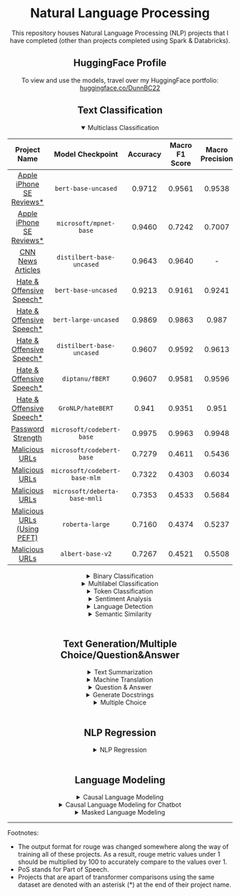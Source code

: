 <div align='center'>
    <h1>
        Natural Language Processing
    </h1>

<p>
    This repository houses Natural Language Processing (NLP) projects that I have completed (other than projects completed using Spark & Databricks).
</p>

<h2>
    HuggingFace Profile
</h2>

<p>
    To view and use the models, travel over my HuggingFace portfolio: <a href="https://huggingface.co/DunnBC22">huggingface.co/DunnBC22</a>
</p>

<h2>
    Text Classification
</h2>

<details open>
<summary>Multiclass Classification</summary>

| Project Name | Model Checkpoint | Accuracy | Macro F1 Score | Macro Precision | Macro Recall |
| :---: | :---: | :---: | :---: | :---: | :---: |
| [Apple iPhone SE Reviews*](https://github.com/DunnBC22/NLP_Projects/blob/main/Multiclass%20Classification/Apple%20iPhone%20SE%20Reviews/Apple%20IPhone%20Reviews%20-%20MC%20CLF%20-%20Bert-Base.ipynb) | `bert-base-uncased` | 0.9712 | 0.9561 | 0.9538 | 0.9598 |
| [Apple iPhone SE Reviews*](https://github.com/DunnBC22/NLP_Projects/blob/main/Multiclass%20Classification/Apple%20iPhone%20SE%20Reviews/Apple%20IPhone%20Reviews%20-%20MC%20CLF%20-%20MPNet.ipynb) | `microsoft/mpnet-base` | 0.9460 | 0.7242 | 0.7007 | 0.7594 |
| [CNN News Articles](https://github.com/DunnBC22/NLP_Projects/blob/main/Multiclass%20Classification/CNN%20News%20Articles/Multiclass_Classification%20of%20News%20Articles-CNN%20News.ipynb) | `distilbert-base-uncased` | 0.9643 | 0.9640 | - | - |
| [Hate & Offensive Speech*](https://github.com/DunnBC22/NLP_Projects/blob/main/Multiclass%20Classification/Transformer%20Comparison/Hate%20%26%20Offensive%20Speech%20-%20BERT.ipynb) | `bert-base-uncased` | 0.9213 | 0.9161 | 0.9241 | 0.9144 |
| [Hate & Offensive Speech*](https://github.com/DunnBC22/NLP_Projects/blob/main/Multiclass%20Classification/Transformer%20Comparison/Hate%20%26%20Offensive%20Speech%20-%20BERT-Large.ipynb) | `bert-large-uncased` | 0.9869 | 0.9863 | 0.987 | 0.9857 |
| [Hate & Offensive Speech*](https://github.com/DunnBC22/NLP_Projects/blob/main/Multiclass%20Classification/Transformer%20Comparison/Hate%20%26%20Offensive%20Speech%20-%20DistilBERT.ipynb) | `distilbert-base-uncased` | 0.9607 | 0.9592 | 0.9613 | 0.9579 |
| [Hate & Offensive Speech*](https://github.com/DunnBC22/NLP_Projects/blob/main/Multiclass%20Classification/Transformer%20Comparison/Hate%20%26%20Offensive%20Speech%20-%20fBERT.ipynb) | `diptanu/fBERT` | 0.9607 | 0.9581 | 0.9596 | 0.9571 |
| [Hate & Offensive Speech*](https://github.com/DunnBC22/NLP_Projects/blob/main/Multiclass%20Classification/Transformer%20Comparison/Hate%20%26%20Offensive%20Speech%20-%20hateBERT.ipynb) | `GroNLP/hateBERT`| 0.941 | 0.9351 | 0.951 | 0.9273 |
| [Password Strength](https://github.com/DunnBC22/NLP_Projects/blob/main/Password%20Strength%20Classification%20(MC)/CodeBERT-Base%20-%20Password_Classifier.ipynb) | `microsoft/codebert-base` | 0.9975 | 0.9963 | 0.9948 | 0.9978 |
| [Malicious URLs](https://github.com/DunnBC22/NLP_Projects/blob/main/Multiclass%20Classification/Malicious%20URLs/Malicious%20URLs%20-%20CodeBERT.ipynb) | `microsoft/codebert-base`| 0.7279 | 0.4611 | 0.5436 | 0.4422 |
| [Malicious URLs](https://github.com/DunnBC22/NLP_Projects/blob/main/Multiclass%20Classification/Malicious%20URLs/Malicious_URLs_CodeBERT-mlm.ipynb) | `microsoft/codebert-base-mlm`| 0.7322 | 0.4303 | 0.6034 | 0.4233 |
| [Malicious URLs](https://github.com/DunnBC22/NLP_Projects/blob/main/Multiclass%20Classification/Malicious%20URLs/Malicious_URLs_DeBERTa.ipynb) | `microsoft/deberta-base-mnli`| 0.7353 | 0.4533 | 0.5684 | 0.4315 |
| [Malicious URLs (Using PEFT)](https://github.com/DunnBC22/NLP_Projects/blob/main/Multiclass%20Classification/Malicious%20URLs/PEFT_Malicious_URLs_Roberta_Large_Chkpt.ipynb) | `roberta-large`| 0.7160 | 0.4374 | 0.5237 | 0.4190 |
| [Malicious URLs](https://github.com/DunnBC22/NLP_Projects/blob/main/Multiclass%20Classification/Malicious%20URLs%20-%20ALBERT-Base_v2/Malicious%20URLs%20ALBERT-Base%20v2.ipynb) | `albert-base-v2` | 0.7267 | 0.4521 | 0.5508 | 0.4294 |


</details>

<details>
<summary>Binary Classification</summary>

| Project Name | Transformer Checkpoint | Accuracy | F1 Score | Precision | Recall |
| :---: | :---: | :---: | :---: | :---: | :---: |
| [Malignant Comments - BERT-Base*](https://github.com/DunnBC22/NLP_Projects/blob/main/Binary%20Classification/Malignant%20Comments/Malignant%20Comments%20-%20BERT-Base.ipynb) | `bert-base-uncased` | 0.972 | 0.759 | 0.6918 | 0.8406 |
| [Malignant Comments - I-BERT*](https://github.com/DunnBC22/NLP_Projects/blob/main/Binary%20Classification/Malignant%20Comments/Malignant%20Comments%20-%20I-BERT.ipynb) | `kssteven/ibert-roberta-base` | 0.9741 | 0.7773 | 0.7084 | 0.861 |
| [Mental Health Classification](https://github.com/DunnBC22/NLP_Projects/blob/main/Binary%20Classification/Mental%20Health%20Classification/CANINE%20-%20Mental%20Health%20Classification.ipynb) | `google/canine-c` | 0.9226 | 0.9096 | 0.9113 | 0.9079 |
| [OnionOrNot](https://github.com/DunnBC22/NLP_Projects/blob/main/Binary%20Classification/OnionOrNot/DunnBC22-distilbert-base-uncased-OnionOrNot.ipynb) | `distilbert-base-uncased` | 0.9224 | 0.9218 | - | - |
| [Spam Filter (Larger Dataset)](https://github.com/DunnBC22/NLP_Projects/blob/main/Binary%20Classification/Spam%20Filter-%20Larger%20Dataset/DunnBC22-distilbert-base-uncased-SpamFilter-LG.ipynb) | `distilbert-base-uncased` | 0.9845 | 0.9848 | - | - |
| [Spam Filter (Smaller Dataset)](https://github.com/DunnBC22/NLP_Projects/blob/main/Binary%20Classification/Spam%20Filter%20-%20Smaller%20Dataset/DunnBC22-distilbert-base-uncased-SpamFilter-sm.ipynb) | `distilbert-base-uncased` | 0.9907 | 0.9906 | - | - |
| [Tweet About a Disaster or Not? - ALBERT*](https://github.com/DunnBC22/NLP_Projects/blob/main/Binary%20Classification/Transformer%20Comparison/Is%20This%20Tweet%20Referring%20to%20a%20Disaster%20or%20Not%3F%20-%20ALBERT.ipynb) | `albert-base-v2` | 0.9138 | 0.7752 | 0.8204 | 0.7348 |
| [Tweet About a Disaster or Not? - DeBERTa*](https://github.com/DunnBC22/NLP_Projects/blob/main/Binary%20Classification/Transformer%20Comparison/Is%20This%20Tweet%20Referring%20to%20a%20Disaster%20or%20Not%3F%20-%20DeBERTa.ipynb) | `microsoft/deberta-v3-small` | 0.9050 | 0.7453 | 0.7453 | 0.7453 |
| [Tweet About a Disaster or Not? - DistilBERT*](https://github.com/DunnBC22/NLP_Projects/blob/main/Binary%20Classification/Transformer%20Comparison/Is%20This%20Tweet%20Referring%20to%20a%20Disaster%20or%20Not%3F%20-%20DistilBERT.ipynb) | `distilbert-base-uncased` | 0.9138 | 0.7752 | 0.8204 | 0.7348 |
| [Tweet About a Disaster or Not? - ERNIE*](https://github.com/DunnBC22/NLP_Projects/blob/main/Binary%20Classification/Transformer%20Comparison/Is%20This%20Tweet%20Referring%20to%20a%20Disaster%20or%20Not%3F%20-%20ERNIE.ipynb) | `nghuyong/ernie-2.0-base-en` | 0.9156 | 0.7876 | 0.8436 | 0.7386 |
| [Tweet About a Disaster or Not? - ELECTRA*](https://github.com/DunnBC22/NLP_Projects/blob/main/Binary%20Classification/Transformer%20Comparison/Is%20This%20Tweet%20Referring%20to%20a%20Disaster%20or%20Not%3F%20-%20ELECTRA.ipynb) | `bhadresh-savani/electra-base-emotion` | 0.8857 | 0.7246 | 0.7991 | 0.6628 |
| [Tweet About a Disaster or Not? - RoBERTa*](https://github.com/DunnBC22/NLP_Projects/blob/main/Binary%20Classification/Transformer%20Comparison/Is%20This%20Tweet%20Referring%20to%20a%20Disaster%20or%20Not%3F%20-%20RoBERTa.ipynb) | `roberta-base` | 0.8989 | 0.7569 | 0.8211 | 0.7020 |
</details>

<details>
<summary> Multilabel Classification</summary>

| Project Name| Model Checkpoint | Subset Accuracy | F1 Score | ROC-AUC |
| :---: | :---: | :---: | :---: | :---: | 
| [Go Emotions](https://github.com/DunnBC22/NLP_Projects/blob/main/Multilabel%20Classification/GoEmotions/GoEmotions%20-%20Multilabel%20clf.ipynb) | `distilbert-base-uncased` | 0.2184 | 0.3328 | 0.6102 |
| [Research Articles](https://github.com/DunnBC22/NLP_Projects/blob/main/Multilabel%20Classification/Research%20Articles/Research%20Articles-Multilabel%20clf.ipynb) | `distilbert-base-uncased` | 0.6977 | 0.8395 | 0.8909 |
| [Review Sentiments (with DistilBert)](https://github.com/DunnBC22/NLP_Projects/blob/main/Multilabel%20Classification/Review%20Sentiments/Sentiments%20-%20Multilabel%20clf.ipynb) | `distilbert-base-uncased` | 0.5787 | 0.8697 | 0.9107 |
| [Review Sentiments (with Bert)](https://github.com/DunnBC22/NLP_Projects/blob/main/Multilabel%20Classification/Review%20Sentiments/Sentiment_Analysis%20-%20Using%20BERT%20Instead%20of%20DistilBERT.ipynb) | `bert-base-uncased` | 0.5967 | 0.8737 | 0.9146 |
</details>

<details>
<summary>Token Classification</summary>


| Project Name | Overall Accuracy | Overall F1 Score | Overall Precision | Overall Recall | Multilingual? |
| :---: | :---: | :---: | :---: | :---: | :---: |
| [](https://github.com/DunnBC22/NLP_Projects/blob/main/Token%20Classification/Multilingual/Babelscape-WikiNeural-Joined%20Dataset/Babelscape%20WikiNeural%20Joined%20Dataset%20With%20Multilingual%20BERT.ipynb) | 0.994704 | 0.995886 | 0.995711 | 0.996060 | Yes |
| [BC2GM-IOB (EMBO-BLURB)](https://github.com/DunnBC22/NLP_Projects/blob/main/Token%20Classification/Monolingual/EMBO-BLURB/NER%20Project%20Using%20EMBO-BLURB%20Dataset.ipynb) | 0.9736 | 0.7765 | 0.7521 | 0.8025 | No |
| [EMBO-BLURB with LoRA](https://github.com/DunnBC22/NLP_Projects/tree/main/Token%20Classification/Monolingual/EMBO-SourceData%20with%20LoRA) | 0.9584 | 0.8136 | 0.7999 | 0.8278 | No |
| [DFKI-SLT/few-nerd](https://github.com/DunnBC22/NLP_Projects/blob/main/Token%20Classification/Monolingual/DFKI%20SLT%20few%20NERd/NER_Project_Using_DFKI_SLT_few_NERd_Dataset.ipynb) | 0.9498 | 0.8041 | 0.8203 | 0.7886 | No |
| [NCBI Disease](https://github.com/DunnBC22/NLP_Projects/blob/main/Token%20Classification/Monolingual/NCBI_Disease/NER%20Project%20Using%20NCBI_Disease%20Dataset.ipynb) | 0.9825 | 0.8359 | 0.8064 | 0.8677 | No |
| [TNER Bio NLP 2004](https://github.com/DunnBC22/NLP_Projects/blob/main/Token%20Classification/Monolingual/tner-bionlp2004/NER%20Project%20Using%20tner-bionlp%202004%20Dataset%20(BERT-Base).ipynb) | 0.9367 | 0.7169 | 0.6628 | 0.7805 | No |
| [Stromberg NLP - Twitter (SeqEval)](https://github.com/DunnBC22/NLP_Projects/blob/main/Token%20Classification/Monolingual/StrombergNLP-Twitter_pos_vcb/NER%20Project%20Using%20StrombergNLP%20Twitter_pos_vcb%20Dataset.ipynb) | 0.9860 | 0.9824 | 0.9828 | 0.9820 | No |
| [Stromberg NLP - Twitter PoS_v2](https://github.com/DunnBC22/NLP_Projects/blob/main/Token%20Classification/Monolingual/StrombergNLP-Twitter_pos_vcb/NER%20Project%20Using%20StrombergNLP%20Twitter_pos_vcb%20Dataset%20with%20PosEval.ipynb) | 0.9853 | 0.8931 | 0.9296 | 0.8931 | No |
| [Stromberg NLP - Twitter PoS (SqueezeBERT Transformer)](https://github.com/DunnBC22/NLP_Projects/blob/main/Token%20Classification/Monolingual/StrombergNLP-Twitter_pos_vcb/NER%20Project%20Using%20StrombergNLP%20Twitter_pos_vcb%20Dataset%20with%20PosEval%20%26%20SqueezeBERT.ipynb) | 0.9771 | 0.7765 | 0.8046 | 0.7785 | No |
| [WikiNeural - BERT-Base](https://github.com/DunnBC22/NLP_Projects/blob/main/Token%20Classification/Monolingual/WikiNeural%20-%20Transformer%20Comparison/POS%20Project%20with%20Wikineural%20Dataset%20-%20BERT-Base%20Transformer.ipynb) | 0.9912 | 0.9145 | 0.9380 | 0.9261 | No |
| [WikiNeural - Amazon's BORT](https://github.com/DunnBC22/NLP_Projects/blob/main/Token%20Classification/Monolingual/WikiNeural%20-%20Transformer%20Comparison/POS%20Project%20with%20Wikineural%20Dataset%20-%20BORT%20Transformer.ipynb) | 0.9709 | 0.7050 | 0.7868 | 0.7437 | No |
| [WikiNeural - FNet-Base](https://github.com/DunnBC22/NLP_Projects/blob/main/Token%20Classification/Monolingual/WikiNeural%20-%20Transformer%20Comparison/POS%20Project%20with%20Wikineural%20Dataset%20-%20FNet%20Transformer.ipynb) | 0.8521 | 0.8934 | 0.8722 | 0.9853 | No |
| [WikiNeural - Funnel Transformer](https://github.com/DunnBC22/NLP_Projects/blob/main/Token%20Classification/Monolingual/WikiNeural%20-%20Transformer%20Comparison/POS%20Project%20with%20Wikineural%20Dataset%20-%20Funnel%20Transformer.ipynb) | 0.9856 | 0.8722 | 0.9102 | 0.8908 | No |
| [WikiNeural - I-BERT-Base](https://github.com/DunnBC22/NLP_Projects/blob/main/Token%20Classification/Monolingual/WikiNeural%20-%20Transformer%20Comparison/POS%20Project%20with%20Wikineural%20Dataset%20-%20I-BERT%20Transformer.ipynb) | 0.9909 | 0.9107 | 0.9360 | 0.9232 | No |
| [WikiNeural - MEGA-Base](https://github.com/DunnBC22/NLP_Projects/blob/main/Token%20Classification/Monolingual/WikiNeural%20-%20Transformer%20Comparison/POS%20Project%20with%20Wikineural%20Dataset%20-%20MEGA%20Transformer.ipynb) | 0.9619 | 0.6312 | 0.7324 | 0.6781 | No |
| [WikiNeural - RoBERTa-Base](https://github.com/DunnBC22/NLP_Projects/blob/main/Token%20Classification/Monolingual/WikiNeural%20-%20Transformer%20Comparison/POS%20Project%20with%20Wikineural%20Dataset%20-%20Roberta-Base%20Transformer.ipynb) | 0.9910 | 0.9124 | 0.9352 | 0.9237 | No |
| [WikiNeural - SqueezeBERT](https://github.com/DunnBC22/NLP_Projects/blob/main/Token%20Classification/Monolingual/WikiNeural%20-%20Transformer%20Comparison/POS%20Project%20with%20Wikineural%20Dataset%20-%20SqueezeBERT%20Transformer.ipynb) | 0.9803 | 0.8278 | 0.8866 | 0.8562 | No |
| [WikiNeural - XLNet-Base](https://github.com/DunnBC22/NLP_Projects/blob/main/Token%20Classification/Monolingual/WikiNeural%20-%20Transformer%20Comparison/POS%20Project%20with%20Wikineural%20Dataset%20-%20XLNet%20Transformer.ipynb) | 0.9904 | 0.9068 | 0.9324 | 0.9194 | No |
</details>

<details>
<summary>Sentiment Analysis</summary>

| Project Name | Model Checkpoint | Accuracy | Macro F1 Score | Macro Precision | Macro Recall |
| :---: | :---: | :---: | :---: | :---: | :---: |
| [Emotions Sentiment Analysis](https://github.com/DunnBC22/NLP_Projects/blob/main/Sentiment%20Analysis/Emotions%20Sentiment%20Analysis/Emotions%20Sentiment%20Analysis%20Project.ipynb) | `distilbert-base-uncased` | 0.935 | 0.935 | - | - |
| [Financial Sentiment Analysis - Original](https://github.com/DunnBC22/NLP_Projects/blob/main/Sentiment%20Analysis/Financial%20Sentiment%20Analysis/Financial%20Sentiment%20Analysis-Original%20Version.ipynb) | `distilbert-base-uncased` | 0.8425 | 0.8470 | - | - |
| [Financial Sentiment Analysis - Updated (v1.5)](https://github.com/DunnBC22/NLP_Projects/blob/main/Sentiment%20Analysis/Financial%20Sentiment%20Analysis/Financial%20Sentiment%20Analysis-Updated%20Version.ipynb) | `distilbert-base-uncased` | 0.8529 | 0.8564 | - | - |
| [Financial Sentiment Analysis_v2](https://github.com/DunnBC22/NLP_Projects/blob/main/Sentiment%20Analysis/Financial%20Sentiment%20Analysis/Financial_Sentiment_Analysis_v2.ipynb) | `google/fnet-base` | 0.8117 | 0.7472 | 0.7588 | 0.7394 |
| [Financial Sentiment Analysis_v3](https://github.com/DunnBC22/NLP_Projects/blob/main/Sentiment%20Analysis/Financial%20Sentiment%20Analysis/Financial_Sentiment_Analysis_v3.ipynb) | `google/fnet-large` | 0.8618 | 0.8209 | 0.8084 | 0.8401 |
| [News About Gold - BORT*](https://github.com/DunnBC22/NLP_Projects/blob/main/Sentiment%20Analysis/Sentiment%20Analysis%20of%20Commodity%20News%20-%20Gold%20(Transformer%20Comparison)/News%20About%20Gold%20-%20Sentiment%20Analysis%20-%20BORT%20with%20W%26B.ipynb) | `amazon/bort` | 0.8770 | 0.7791 | 0.8463 | 0.7539 |
| [News About Gold - BERT-Base*](https://github.com/DunnBC22/NLP_Projects/blob/main/Sentiment%20Analysis/Sentiment%20Analysis%20of%20Commodity%20News%20-%20Gold%20(Transformer%20Comparison)/News%20About%20Gold%20-%20Sentiment%20Analysis%20-%20Bert-Base%20with%20W%26B.ipynb) | `bert-base-uncased` | 0.9139 | 0.8758 | 0.8885 | 0.8647 |
| [News About Gold - Funnel*](https://github.com/DunnBC22/NLP_Projects/blob/main/Sentiment%20Analysis/Sentiment%20Analysis%20of%20Commodity%20News%20-%20Gold%20(Transformer%20Comparison)/News%20About%20Gold%20-%20Sentiment%20Analysis%20-%20Funnel%20with%20W%26B.ipynb) | `funnel-transformer/medium-base` | 0.9172 | 0.8854 | 0.8853 | 0.8859 |
| [News About Gold - MEGA*](https://github.com/DunnBC22/NLP_Projects/blob/main/Sentiment%20Analysis/Sentiment%20Analysis%20of%20Commodity%20News%20-%20Gold%20(Transformer%20Comparison)/News%20About%20Gold%20-%20Sentiment%20Analysis%20-%20MEGA%20with%20W%26B.ipynb) | `mnaylor/mega-base-wikitext` | 0.5014 | 0.3283 | 0.4548 | 0.3835 |
| [News About Gold - MPNet-Base*](https://github.com/DunnBC22/NLP_Projects/blob/main/Sentiment%20Analysis/Sentiment%20Analysis%20of%20Commodity%20News%20-%20Gold%20(Transformer%20Comparison)/News%20About%20Gold%20-%20Sentiment%20Analysis%20-%20MPNet-Base%20with%20W%26B.ipynb) | `microsoft/mpnet-base` | 0.9068 | 0.8351 | 0.831 | 0.8406 |
| [News About Gold - SqueezeBERT*](https://github.com/DunnBC22/NLP_Projects/blob/main/Sentiment%20Analysis/Sentiment%20Analysis%20of%20Commodity%20News%20-%20Gold%20(Transformer%20Comparison)/News%20About%20Gold%20-%20Sentiment%20Analysis%20-%20SqueezeBERT%20with%20W%26B.ipynb) | `squeezebert/squeezebert-uncased` | 0.9168 | 0.8749 | 0.8822 | 0.8684 |
| [News About Gold - YOSO*](https://github.com/DunnBC22/NLP_Projects/blob/main/Sentiment%20Analysis/Sentiment%20Analysis%20of%20Commodity%20News%20-%20Gold%20(Transformer%20Comparison)/News%20About%20Gold%20-%20Sentiment%20Analysis%20-%20YOSO%20with%20W%26B.ipynb) | `uw-madison/yoso-4096` | 0.4456 | 0.2272 | 0.3240 | 0.2912 |
| [Twitter Sentiment Analysis](https://github.com/DunnBC22/NLP_Projects/blob/main/Sentiment%20Analysis/Twitter%20Sentiment%20Analysis/Twitter%20US%20Airlines%20Sentiment%20Analysis.ipynb) | `distilbert-base-uncased` | 0.8466 | 0.8471 | - | - |
| [Twitter Sentiment Analysis_v2](https://github.com/DunnBC22/NLP_Projects/blob/main/Sentiment%20Analysis/Twitter%20Sentiment%20Analysis/Twitter%20Sentiment%20Analysis_v2.ipynb) | `bert-base-uncased` | 0.8474 | 0.788 | 0.8132 | 0.7747 |
| [Twitter Sentiment Analysis_v3](https://github.com/DunnBC22/NLP_Projects/blob/main/Sentiment%20Analysis/Twitter%20Sentiment%20Analysis/Twitter%20Sentiment%20Analysis_v3%20(Roberta).ipynb) | `vinai/bertweet-base` | 0.8588 | 0.8151 | 0.8463 | 0.7961 |

* Metrics are Macro Averaged version only if all 4 metric values are displayed (accuracy, f1-score, recall, and precision).
</details>
    
<details>
<summary>Language Detection</summary>

| Project Name| Accuracy | Macro F1 Score | Macro Precision | Macro Recall |
| :---: | :---: | :---: | :---: | :---: |
| [Language Detection of Tweets](https://github.com/DunnBC22/NLP_Projects/blob/main/Language%20Detection/Language%20Detection%20of%20Tweets/Language%20Detection%20of%20Tweets.ipynb) | 0.9992 | 0.9992 | 0.9992 | 0.9992 |
| [Language Detection- 10k](https://github.com/DunnBC22/NLP_Projects/blob/main/Language%20Detection/Language%20Detection-%2010k%20Samples/language_detection-10k.ipynb) | 0.9971 | 0.9977 | 0.9981 | 0.9974 |
| [Language Detection-20k](https://github.com/DunnBC22/NLP_Projects/blob/main/Language%20Detection/Language%20Detection-20k%20Samples/language_detection-20k.ipynb) | 0.9883 | 0.9882 | 0.9887 | 0.9879 |
</details>

<details>
<summary>Semantic Similarity</summary>

| Project Name| Accuracy | F1 Score | Precision | Recall | Average Precision |
| :---: | :---: | :---: | :---: | :---: | :---: |
| [Semantic Similarity of Quora Pairs Dataset - Base](https://github.com/DunnBC22/NLP_Projects/blob/main/Semantic_Similarity/Semantic%20Similarity-base.ipynb) | 85.93 | 82.89 | 77.43 | 89.18 | 87.13 |
| [Semantic Similarity of Quora Pairs Dataset - Large](https://github.com/DunnBC22/NLP_Projects/blob/main/Semantic_Similarity/Semantic%20Similarity-large.ipynb) | 88.72 | 85.22 | 80.72 | 90.25 | 89.75 |

* Metrics shown for Semantic Similarity are measured using Cosine-Similarity.
</details>

<br />

<h2>
    Text Generation/Multiple Choice/Question&Answer
</h2>

<details>
<summary>Text Summarization</summary>

| Project Name | Rouge1 | Rouge2 | RougeL | RougeLsum |
| :---: | :---: | :---: | :---: | :---: |
| [Flan-T5 - Text Summarization-Data Dataset (1 Epoch)](https://github.com/DunnBC22/NLP_Projects/blob/main/Text%20Summarization/Text-Summarized%20Data%20-%20Comparison/Flan-T5%20-%20Text%20Summarization%20-%201%20Epoch.ipynb) | 43.6615 | 20.349 | 40.1032 | 40.1589 |
| [Flan-T5 - Text Summarization-Data Dataset (6 Epochs)](https://github.com/DunnBC22/NLP_Projects/blob/main/Text%20Summarization/Text-Summarized%20Data%20-%20Comparison/Flan-T5%20-%20Text%20Summarization%20-%206%20Epochs.ipynb) | 43.5994 | 0.4446 | 40.132 | 40.1692 |
| [LED - Text Summarization-Data Dataset (4 Epochs)](https://github.com/DunnBC22/NLP_Projects/blob/main/Text%20Summarization/Text-Summarized%20Data%20-%20Comparison/LED%20-%20Text%20Summarization%20-%204%20Epochs.ipynb) | 43.3689 | 19.9885 | 39.9887 | 40.0679 |
| [CNN News Text Summarization](https://github.com/DunnBC22/NLP_Projects/blob/main/Text%20Summarization/CNN%20News%20Text%20Summarization/CNN%20News%20Text%20Summarization.ipynb) | 0.834343 | 0.793822 | 0.823824 | 0.823778 |
| [Text Summarization BBC News (with Pegasus Transformer)](https://github.com/DunnBC22/NLP_Projects/blob/main/Text%20Summarization/BBC%20News%20Text%20Summarization/Text_Summarization_BBC_News-Pegasus.ipynb) | 0.584474 | 0.463574 | 0.408729 | 0.408431 |
</details>

<details>
<summary>Machine Translation</summary>

| Project Name | Transformer Checkpoint | Bleu | Rouge1 | Rouge2 | RougeL | RougeLsum | Meteor | 
| :---: | :---: | :---: | :---: | :---: | :---: | :---: |
| [English to French](https://github.com/DunnBC22/NLP_Projects/blob/main/Machine%20Translation/NLP%20Translation%20Project-EN%20to%20FR/NLP%20Translation%20Project-EN_FR.ipynb) | `` | 35.1914 | 0.6420 | 0.4573 | 0.6070 | 0.6069 | 0.5917 |
| [English to German](https://github.com/DunnBC22/NLP_Projects/blob/main/Machine%20Translation/NLP%20Translation%20Project-EN%20to%20DE/NLP%20Translation%20Project-EN_DE.ipynb) | `` | 35.5931 | 0.5803 | 0.3939 | 0.5439 | 0.5442 | 0.55 |
| [English to Spanish](https://github.com/DunnBC22/NLP_Projects/blob/main/Machine%20Translation/NLP%20Translation%20Project-EN%20to%20ES/NLP%20Translation%20Project-EN_ES.ipynb) | `` | 41.4437 | 0.6751 | 0.4977 | 0.6372 | 0.6376 | 0.6479 |
| [BioMedical EN to IT Translation](https://github.com/DunnBC22/NLP_Projects/blob/main/Machine%20Translation/Biomedical%20Translation%20(EN%20to%20IT)/Biomedical%20-%20Translation%20Project.ipynb) | `` | 38.9893 | 0.6826 | 0.4737 | 0.6586 | 0.6585 | 0.6270 |
| [Chinese to English Translation](https://github.com/DunnBC22/NLP_Projects/blob/main/Machine%20Translation/Chinese%20to%20English%20Translation/Chinese_to_English_Translation.ipynb) | `Helsinki-NLP/opus-mt-zh-en` | 45.2808 | 0.6201 | 0.4198 | 0.5927 | 0.5927 |
| [Korean to English](https://github.com/DunnBC22/NLP_Projects/blob/main/Machine%20Translation/Korean%20to%20English%20(Korean%20Parallel%20Corpora)/Korean_Parallel_Corpora_OPUS_Translation_Project.ipynb) | `Helsinki-NLP/opus-mt-ko-en` | 14.3395 | 0.4391 | 0.2022 | 0.3671 | 0.3671 |
| [Medical - German to English](https://github.com/DunnBC22/NLP_Projects/blob/main/Machine%20Translation/Medical%20-%20German%20to%20English/OPUS_Medical_German_to_English_OPUS_Translation_Project.ipynb) | `Helsinki-NLP/opus-mt-de-en` | 53.8812 | 0.7664 | 0.6284 | 0.7370 | 0.7370 |

</details>

<details>
<summary>Question & Answer</summary>

| Project Name | Exact Match | F1 Score |
| :---: | :---: | :---: |
| [ML QA](https://github.com/DunnBC22/NLP_Projects/blob/main/Question%26Answer/ML%20QA/ML_QA_Question%26Answer_with_BERT.ipynb) | 59.6146 | 73.3002 |
| [Answer Prediction Dataset](https://github.com/DunnBC22/NLP_Projects/blob/main/Question%26Answer/Question%20Answer%20Dataset/Answer%20Prediction%20Dataset%20-%20Question%26Answer%20with%20BERT.ipynb) | 65.7357 | 79.2835 |
</details>

<details>
<summary>Generate Docstrings</summary>

| Project Name | Model Checkpoint | Rouge1 | Rouge2 | RougeL | RougeLsum |
| :---: | :---: | :---: | :---: | :---: | :---: |
| [CodeSearchNet Dataset to Generate Docstrings (Code T5 Project)](https://github.com/DunnBC22/NLP_Projects/blob/main/Generate%20Docstrings/Code%20Search%20Net%20Dataset%20-%20Small%20Checkpoint/Code_T5_Project.ipynb) | `Salesforce/codet5-small` | 0.3381 | 0.1541 | 0.3045 | 0.3214 |
| [Smol Dataset to Generate Docstrings](https://github.com/DunnBC22/NLP_Projects/blob/main/Generate%20Docstrings/Smol%20Dataset%20-%20Base%20Checkpoint/Code_T5_Project-Base%20Checkpoint.ipynb) | `Salesforce/codet5-base` | 0.4947 | 0.3661 | 0.4794 | 0.4791 |
| [Smol Dataset to Generate Docstrings](https://github.com/DunnBC22/NLP_Projects/blob/main/Generate%20Docstrings/Smol%20Dataset%20-%20Small%20Checkpoint/Code_T5_Project-Small%20Checkpoint.ipynb) | `Salesforce/codet5-small` | 0.38 | 0.2176 | 0.3554 | 0.3635 |
</details>

<details>
<summary>Multiple Choice</summary>

| Project Name | Accuracy |
| :---: | :---: |
| [CosmosQA](https://github.com/DunnBC22/NLP_Projects/blob/main/Multiple%20Choice/CosmosQA/CosmosQA%20-%20Multiple%20Choice%20Using%20BERT.ipynb) | 0.6000 |
| [Social IQa](https://github.com/DunnBC22/NLP_Projects/blob/main/Multiple%20Choice/Social%20IQa/Social%20IQa%20-%20Multiple%20Choice.ipynb) | 0.6128 |
| [Discourse Marker QA](https://github.com/DunnBC22/NLP_Projects/blob/main/Multiple%20Choice/Discourse%20Marker%20QA/Discourse_Marker_QA_Multiple_Choice_Using_BERT.ipynb) | 0.6207 |
| [Figurative Language](https://github.com/DunnBC22/NLP_Projects/blob/main/Multiple%20Choice/Figurative%20Language/Figurative%20Language%20-%20Multiple%20Choice%20Using%20BERT.ipynb) | 0.8124 |
| [Strategy QA](https://github.com/DunnBC22/NLP_Projects/blob/main/Multiple%20Choice/Strategy%20QA/Strategy%20QA%20-%20Multiple%20Choice%20Using%20BERT.ipynb) | 0.625 |
| [e-CARE](https://github.com/DunnBC22/NLP_Projects/blob/main/Multiple%20Choice/e-CARE/e_CARE_Multiple_Choice_Using_BERT.ipynb) | 0.7212 |
| [Vitamin C Fact Verification](https://github.com/DunnBC22/NLP_Projects/blob/main/Multiple%20Choice/Vitamin%20C%20Fact%20Verification/Vitamin_C_Fact_Verification_Multiple_Choice_Using_BERT.ipynb) | 0.7240 |
| [Winowhy](https://github.com/DunnBC22/NLP_Projects/blob/main/Multiple%20Choice/Winowhy/Winowhy%20-%20Multiple%20Choice%20Using%20BERT.ipynb) | 0.7118 |

</details>
 
<br />

<h2>
    NLP Regression
</h2>
<details>
<summary>NLP Regression</summary>

| Project Name | Mean Squared Error (MSE) | Root Mean Squared Error (RMSE) | Mean Absolute Error (MAE) |
| :---: | :---: | :---: | :---: |
| [Edmunds Car Reviews - All Brands (with Bert-Base)](https://github.com/DunnBC22/NLP_Projects/blob/main/NLP%20Regression/Edmunds%20Car%20Reviews%20(BERT-Base)/Edmunds_Consumer_car_Regression_All_Manufacturers_Bert_Base.ipynb) | 0.2324 | 0.4820 | 0.3089 |
| [Edmunds Car Reviews - All Brands](https://github.com/DunnBC22/NLP_Projects/blob/main/NLP%20Regression/Edmunds%20Car%20Reviews%20(All%20Brands)/Edmunds_Consumer_car-Regression-All%20Manufacturers.ipynb) | 0.2232 | 0.4724 | 0.3150 |
| [Edmunds Car Reviews - Brands Headquartered in America](https://github.com/DunnBC22/NLP_Projects/blob/main/NLP%20Regression/Edmunds%20Car%20Reviews%20(American)/HF-Edmunds_Consumer_car-Regression-American.ipynb) | 0.2486 | 0.4986 | 0.3469 |
| [Edmunds Car Reviews - Brands Headquartered in Europe](https://github.com/DunnBC22/NLP_Projects/blob/main/NLP%20Regression/Edmunds%20Car%20Reviews%20(European)/HF-Edmunds_Consumer_car-Regression-European.ipynb) | 0.1999 | 0.4471 | 0.2824 |
| [Edmunds Car Reviews - Brands Not Headquartered in America or Europe](https://github.com/DunnBC22/NLP_Projects/blob/main/NLP%20Regression/Edmunds%20Car%20Reviews%20(Non%20European%20Imports)/HF-Edmunds_Consumer_car-Regression-Non_European_Imports.ipynb) | 0.2240 | 0.4733 | 0.3140 |
| [Episode Reviews/Rating - The Simpsons](https://github.com/DunnBC22/NLP_Projects/blob/main/NLP%20Regression/Simpsons%20Episode%20Descriptions/NLP%20Regression%20-%20The%20Simpsons.ipynb) | 0.7632 | 0.8736 | 0.6622 |
| [Episode Reviews/Rating - The Simpsons & Other TV Shows](https://github.com/DunnBC22/NLP_Projects/blob/main/NLP%20Regression/Descriptions%20of%20Simpsons%20Episodes%20%26%20Other%20TV%20Shows/NLP%20Regression%20-%20Simpsons%20Plus%20Other%20Series.ipynb) | 0.3754 | 0.6127 | 0.4651 |
| [TMDB 5000 Move Dataset](https://github.com/DunnBC22/NLP_Projects/blob/main/NLP%20Regression/TMDB%205000%20Movie%20Descriptions/NLP%20Regression%20-%20TMDB%205000%20Movie%20Dataset%20-%20Original.ipynb) | 0.7613 | 0.8725 | 0.6848 |
</details>

<br />

<h2>
    Language Modeling
</h2>

<details>
<summary>Causal Language Modeling</summary>

| Project Name | Perplexity |
| :---: | :---: |
| [2000 Clean Medical Articles](https://github.com/DunnBC22/NLP_Projects/blob/main/Causal%20Language%20Modeling/2000%20Clean%20Medical%20Articles/2%2C000%20Clean%20Medical%20Articles%20-%20CLM.ipynb) | 18.67 |
| [AG News (DistilGPT2 Version)](https://github.com/DunnBC22/NLP_Projects/blob/main/Causal%20Language%20Modeling/AG%20News/DistilGPT2%20Version/DistilGPT2%20-%20AG_News_CLM.ipynb) | 31.53 |
| [AG News (GPT2 Version)](https://github.com/DunnBC22/NLP_Projects/blob/main/Causal%20Language%20Modeling/AG%20News/GPT2%20Version/GPT2%20-%20AG_News_CLM.ipynb) | 22.92 |
| [US Economic News Articles](https://github.com/DunnBC22/NLP_Projects/blob/main/Causal%20Language%20Modeling/US%20Economic%20News%20Articles/US%20Economic%20News%20Articles%20-%20CLM.ipynb) | 31.41 |
</details>

<details>
<summary>Causal Language Modeling for Chatbot</summary>

| Project Name | Perplexity |
| :---: | :---: |
| [Large Company's FAQs (Medium) v1](https://github.com/DunnBC22/NLP_Projects/blob/main/Causal%20LM%20for%20Chatbot/Company%20FAQs/v1/FAQs%20-%20CLM%20for%20DialoGPT%20Chatbot%20-%20Medium.ipynb) | 8.67 |
| [Large Company's FAQs (Large) v1](https://github.com/DunnBC22/NLP_Projects/blob/main/Causal%20LM%20for%20Chatbot/Company%20FAQs/v1/FAQs%20-%20CLM%20for%20DialoGPT%20Chatbot-DialoGPT-Large_v1.ipynb) | 2.79 |
| [Large Company's FAQs v2](https://github.com/DunnBC22/NLP_Projects/blob/main/Causal%20LM%20for%20Chatbot/Company%20FAQs/v2/FAQs%20-%20CLM%20for%20DialoGPT%20Chatbot-DialoGPT-Large_v2.ipynb) | 1.70 |
</details>

<details>
<summary>Masked Language Modeling</summary>

| Project Name | Perplexity |
| :---: | :---: |
| [AG News](https://github.com/DunnBC22/NLP_Projects/blob/main/Masked%20Language%20Model/AG%20News/AG_News_MLM.ipynb) | 5.95 |
| [Reddit Comments](https://github.com/DunnBC22/NLP_Projects/blob/main/Masked%20Language%20Model/Datasets%20for%20NLP%20-%20Reddit%20Comments/Datasets_for_NLP_MLM.ipynb) | 12.70 |
| [US Economic News Articles](https://github.com/DunnBC22/NLP_Projects/blob/main/Masked%20Language%20Model/US%20Economic%20News%20Articles/US_Economic_News_Articles_MLM.ipynb) | 6.25 |
</details>

</div>

<hr />

Footnotes:

<ul>
    <li>The output format for rouge was changed somewhere along the way of training all of these projects. As a result, rouge metric values under 1 should be multiplied by 100 to accurately compare to the values over 1.</li>
    <li>PoS stands for Part of Speech.</li>
    <li>Projects that are apart of transformer comparisons using the same dataset are denoted with an asterisk (*) at the end of their project name.</li>
</ul>
